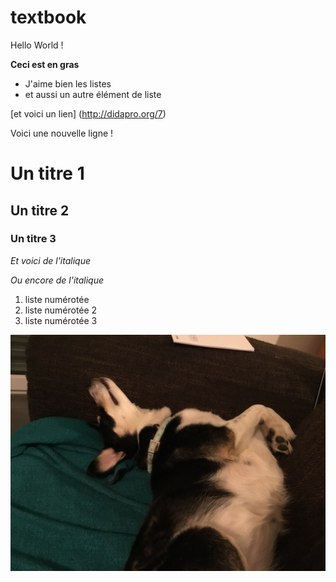 # textbook
Hello World !

**Ceci est en gras**

- J'aime bien les listes
- et aussi un autre élément de liste

[et voici un lien] (http://didapro.org/7)

Voici une nouvelle ligne !

# Un titre 1

## Un titre 2

### Un titre 3

*Et voici de l'italique*

_Ou encore de l'italique_

1. liste numérotée
1. liste numérotée 2
1. liste numérotée 3

![mon image](image.jpg)
